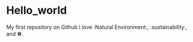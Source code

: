 Hello_world
===========

My first repository on Github
I love :Natural Environment:, :sustainability:, and :soccer:.
